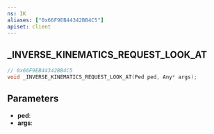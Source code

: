 ```yaml
---
ns: IK
aliases: ["0x66F9EB44342BB4C5"]
apiset: client
---
```

## _INVERSE_KINEMATICS_REQUEST_LOOK_AT

```c
// 0x66F9EB44342BB4C5
void _INVERSE_KINEMATICS_REQUEST_LOOK_AT(Ped ped, Any* args);
```


## Parameters
* **ped**:
* **args**: